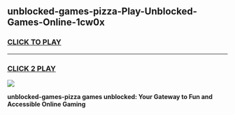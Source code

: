 
## unblocked-games-pizza-Play-Unblocked-Games-Online-1cw0x
<h3>
<a href="https://premium76.site?title=unblocked-games-pizza&ref=24A">CLICK TO PLAY</a></h3>
<hr>

<h3>
<a href="https://premium76.site?title=unblocked-games-pizza&ref=24A">CLICK 2 PLAY</a>
  
</h3>

<a href="https://premium76.site?title=unblocked-games-pizza&ref=24A"><img src="https://clearcache.store/games.png"></a>


**unblocked-games-pizza games unblocked: Your Gateway to Fun and Accessible Online Gaming**

